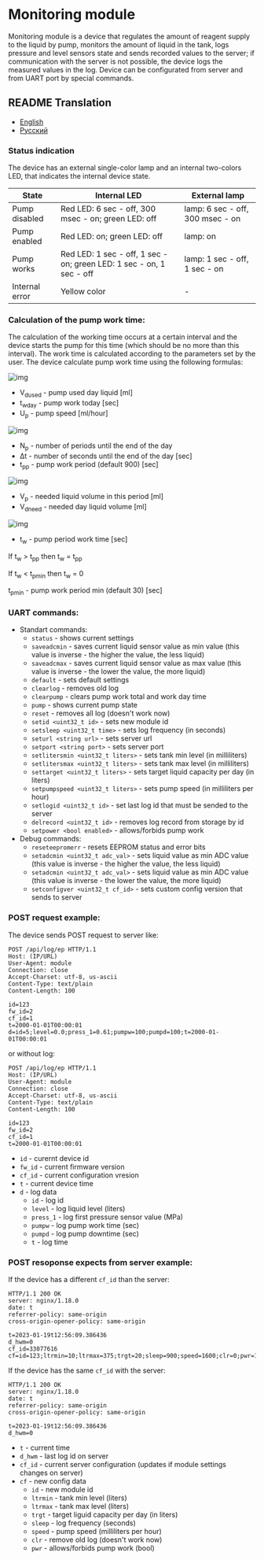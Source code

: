 # Monitoring module

Monitoring module is a device that regulates the amount of reagent supply to the liquid by pump, monitors the amount of liquid in the tank, logs pressure and level sensors state and sends recorded values to the server; if communication with the server is not possible, the device logs the measured values in the log. 
Device can be configurated from server and from UART port by special commands.

## README Translation
- [English](README.md)
- [Русский](README.ru.md)

### Status indication

The device has an external single-color lamp and an internal two-colors LED, that indicates the internal device state.

| State | Internal LED | External lamp |
| --- | --- | --|
| Pump disabled | Red LED: 6 sec - off, 300 msec - on; green LED: off | lamp: 6 sec - off, 300 msec - on |
| Pump enabled | Red LED: on; green LED: off | lamp: on |
| Pump works | Red LED: 1 sec - off, 1 sec - on; green LED: 1 sec - on, 1 sec - off | lamp: 1 sec - off, 1 sec - on |
| Internal error | Yellow color | - |

### Calculation of the pump work time:

The calculation of the working time occurs at a certain interval and the device starts the pump for this time (which should be no more than this interval).
The work time is calculated according to the parameters set by the user.
The device calculate pump work time using the following formulas:

![img](https://github.com/DrDeLaBill/monitoring_module/assets/40359652/799f6bd4-4b38-43ea-82ec-da083f9f2810)
- V<sub>dused</sub>  - pump used day liquid [ml]
- t<sub>wday</sub> - pump work today [sec]
- U<sub>p</sub> - pump speed [ml/hour]

![img](https://github.com/DrDeLaBill/monitoring_module/assets/40359652/affad669-8753-4d57-8f92-6ef8b3f1e6ae)
- N<sub>p</sub> - number of periods until the end of the day
- Δt - number of seconds until the end of the day [sec]
- t<sub>pp</sub> - pump work period (default 900) [sec]

![img](https://github.com/DrDeLaBill/monitoring_module/assets/40359652/ad8cc8b8-e089-4def-940a-c5bdc2c2a946)
- V<sub>p</sub> - needed liquid volume in this period [ml]
- V<sub>dneed</sub> - needed day liquid volume [ml]

![img](https://github.com/DrDeLaBill/monitoring_module/assets/40359652/1188ced4-4314-4b3c-af24-26b66a4621fa)
- t<sub>w</sub> - pump period work time [sec]


If t<sub>w</sub> > t<sub>pp</sub> then t<sub>w</sub> = t<sub>pp</sub>
  
If t<sub>w</sub> < t<sub>pmin</sub> then t<sub>w</sub> = 0
  
t<sub>pmin</sub> - pump work period min (default 30) \[sec\]


### UART commands:

- Standart commands:
    - ```status``` - shows current settings
    - ```saveadcmin``` - saves current liquid sensor value as min value (this value is inverse - the higher the value, the less liquid)
    - ```saveadcmax``` - saves current liquid sensor value as max value (this value is inverse - the lower the value, the more liquid)
    - ```default``` - sets default settings
    - ```clearlog``` - removes old log
    - ```clearpump``` - clears pump work total and work day time 
    - ```pump``` - shows current pump state
    - ```reset``` - removes all log (doesn't work now)
    - ```setid <uint32_t id>``` - sets new module id
    - ```setsleep <uint32_t time>``` - sets log frequency (in seconds)
    - ```seturl <string url>``` - sets server url
    - ```setport <string port>``` - sets server port
    - ```setlitersmin <uint32_t liters>``` - sets tank min level (in milliliters)
    - ```setlitersmax <uint32_t liters>``` - sets tank max level (in milliliters)
    - ```settarget <uint32_t liters>``` - sets target liquid capacity per day (in liters)
    - ```setpumpspeed <uint32_t liters>``` - sets pump speed (in milliliters per hour)
    - ```setlogid <uint32_t id>``` - set last log id that must be sended to the server
    - ```delrecord <uint32_t id>``` - removes log record from storage by id
    - ```setpower <bool enabled>``` - allows/forbids pump work
- Debug commands:
    - ```reseteepromerr``` - resets EEPROM status and error bits
    - ```setadcmin <uint32_t adc_val>``` - sets liquid value as min ADC value (this value is inverse - the higher the value, the less liquid)
    - ```setadcmin <uint32_t adc_val>``` - sets liquid value as min ADC value (this value is inverse - the lower the value, the more liquid)
    - ```setconfigver <uint32_t cf_id>``` - sets custom config version that sends to server


### POST request example:

The device sends POST request to server like:
```
POST /api/log/ep HTTP/1.1
Host: (IP/URL)
User-Agent: module
Connection: close
Accept-Charset: utf-8, us-ascii
Content-Type: text/plain
Content-Length: 100

id=123
fw_id=2
cf_id=1
t=2000-01-01T00:00:01
d=id=5;level=0.0;press_1=0.61;pumpw=100;pumpd=100;t=2000-01-01T00:00:01
```
or without log:
```
POST /api/log/ep HTTP/1.1
Host: (IP/URL)
User-Agent: module
Connection: close
Accept-Charset: utf-8, us-ascii
Content-Type: text/plain
Content-Length: 100

id=123
fw_id=2
cf_id=1
t=2000-01-01T00:00:01
```
- ```id``` - curernt device id
- ```fw_id``` - current firmware version
- ```cf_id``` - current configuration vresion
- ```t``` - current device time
- ```d``` - log data
    - ```id``` - log id
    - ```level``` - log liquid level (liters)
    - ```press_1``` - log first pressure sensor value (MPa)
    - ```pumpw``` - log pump work time (sec)
    - ```pumpd``` - log pump downtime (sec)
    - ```t``` - log time


### POST resoponse expects from server example:

If the device has a different ```cf_id``` than the server:
```
HTTP/1.1 200 OK
server: nginx/1.18.0
date: t
referrer-policy: same-origin
cross-origin-opener-policy: same-origin

t=2023-01-19t12:56:09.386436
d_hwm=0
cf_id=33077616
cf=id=123;ltrmin=10;ltrmax=375;trgt=20;sleep=900;speed=1600;clr=0;pwr=1;logid=1
```

If the device has the same ```cf_id``` with the server:
```
HTTP/1.1 200 OK
server: nginx/1.18.0
date: t
referrer-policy: same-origin
cross-origin-opener-policy: same-origin

t=2023-01-19t12:56:09.386436
d_hwm=0
```

- ```t``` - current time
- ```d_hwm``` - last log id on server
- ```cf_id``` - current server configuration (updates if module settings changes on server)
- ```cf``` - new config data
    - ```id``` - new module id
    - ```ltrmin``` - tank min level (liters)
    - ```ltrmax``` - tank max level (liters)
    - ```trgt``` - target liguid capacity per day (in liters)
    - ```sleep``` - log frequency (seconds)
    - ```speed``` - pump speed (milliliters per hour)
    - ```clr``` - remove old log (doesn't work now)
    - ```pwr``` - allows/forbids pump work (bool)
